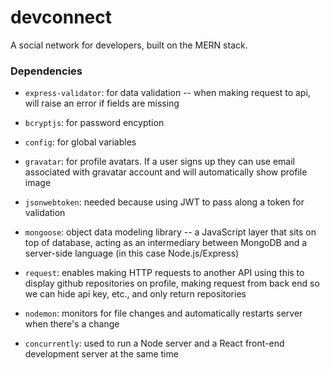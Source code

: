# devconnect

A social network for developers, built on the MERN stack.

### Dependencies

- `express-validator`: for data validation -- when making request to api, will raise an error if fields are missing

- `bcryptjs`: for password encyption

- `config`: for global variables

- `gravatar`: for profile avatars. If a user signs up they can use email associated with gravatar account and will automatically show profile image

- `jsonwebtoken`: needed because using JWT to pass along a token for validation

- `mongoose`: object data modeling library -- a JavaScript layer that sits on top of database, acting as an intermediary between MongoDB and a server-side language (in this case Node.js/Express)

- `request`: enables making HTTP requests to another API using this to display github repositories on profile, making request from back end so we can hide api key, etc., and only return repositories

- `nodemon`: monitors for file changes and automatically restarts server when there's a change

- `concurrently`: used to run a Node server and a React front-end development server at the same time
